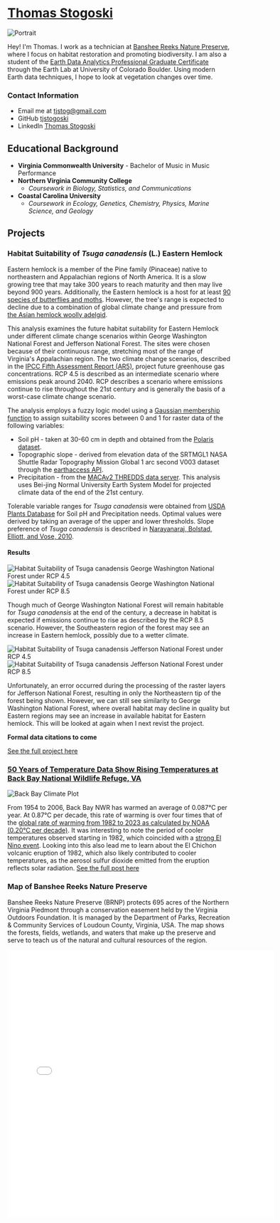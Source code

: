 # [Thomas Stogoski](https://tjstogoski.github.io)

![Portrait](https://tjstogoski.github.io/img/portfolioimage1.jpg)

Hey! I'm Thomas. I work as a technician at [Banshee Reeks Nature Preserve](https://www.loudoun.gov/1277/Banshee-Reeks-Nature-Preserve), where I focus on habitat restoration and promoting biodiversity. I am also a student of the [Earth Data Analytics Professional Graduate Certificate](https://earthlab.colorado.edu/earth-data-analytics-professional-graduate-certificate) through the Earth Lab at University of Colorado Boulder. Using modern Earth data techniques, I hope to look at vegetation changes over time.

### Contact Information
* Email me at tjstog@gmail.com
* GitHub [tjstogoski](https://github.com/tjstogoski)
* LinkedIn [Thomas Stogoski](https://www.linkedin.com/in/thomas-stogoski-2a803b142/)

## Educational Background
* **Virginia Commonwealth University** - Bachelor of Music in Music Performance
* **Northern Virginia Community College**
  * *Coursework in Biology, Statistics, and Communications*
* **Coastal Carolina University**
  * *Coursework in Ecology, Genetics, Chemistry, Physics, Marine Science, and Geology*

## Projects

### Habitat Suitability of *Tsuga canadensis* (L.) Eastern Hemlock

Eastern hemlock is a member of the Pine family (Pinaceae) native to northeastern and Appalachian regions of North America. It is a slow growing tree that may take 300 years to reach maturity and then may live beyond 900 years. Additionally, the Eastern hemlock is a host for at least <a href="https://nativeplantfinder.nwf.org/Plants/3396" target="_blank">90 species of butterflies and moths</a>. However, the tree's range is expected to decline due to a combination of global climate change and pressure from <a href="https://plants.usda.gov/DocumentLibrary/plantguide/pdf/cs_tsca.pdf" target="_blank">the Asian hemlock woolly adelgid</a>.

This analysis examines the future habitat suitability for Eastern Hemlock under different climate change scenarios within George Washington National Forest and Jefferson National Forest. The sites were chosen because of their continuous range, stretching most of the range of Virginia's Appalachian region. The two climate change scenarios, described in the <a href="https://www.ipcc.ch/site/assets/uploads/2018/04/ipcc_ar5_leaflet.pdf" target="_blank">IPCC Fifth Assessment Report (AR5)</a>, project future greenhouse gas concentrations. RCP 4.5 is described as an intermediate scenario where emissions peak around 2040. RCP describes a scenario where emissions continue to rise throughout the 21st century and is generally the basis of a worst-case climate change scenario.

The analysis employs a fuzzy logic model using a <a href="https://www.mathworks.com/help/fuzzy/gaussmf.html" target="_blank">Gaussian membership function</a> to assign suitability scores between 0 and 1 for raster data of the following variables:
* Soil pH - taken at 30-60 cm in depth and obtained from the <a href="http://hydrology.cee.duke.edu/POLARIS/PROPERTIES/v1.0/" target="_blank">Polaris dataset</a>.
* Topographic slope - derived from elevation data of the SRTMGL1 NASA Shuttle Radar Topography Mission Global 1 arc second V003 dataset through the [earthaccess API](https://github.com/nsidc/earthaccess/).
* Precipitation - from the <a href="http://thredds.northwestknowledge.net:8080/thredds/reacch_climate_CMIP5_macav2_catalog2.html" target="_blank">MACAv2 THREDDS data server</a>. This analysis uses Bei-jing Normal University Earth System Model for projected climate data of the end of the 21st century.

Tolerable variable ranges for *Tsuga canadensis* were obtained from <a href="https://plants.usda.gov/plant-profile/TSCA" target="_blank">USDA Plants Database</a> for Soil pH and Precipitation needs. Optimal values were derived by taking an average of the upper and lower thresholds. Slope preference of *Tsuga canadensis* is described in <a href="https://www.srs.fs.usda.gov/pubs/ja/ja_narayanaraj001.pdf" target="_blank">Narayanaraj, Bolstad, Elliott, and Vose, 2010</a>.

#### Results
![Habitat Suitability of Tsuga canadensis George Washington National Forest under RCP 4.5](img/TSCA_GWNF_RCP45.jpg) ![Habitat Suitability of Tsuga canadensis George Washington National Forest under RCP 8.5](img/TSCA_GWNF_RCP85.jpg)

Though much of George Washington National Forest will remain habitable for *Tsuga canadensis* at the end of the century, a decrease in habitat is expected if emissions continue to rise as described by the RCP 8.5 scenario. However, the Southeastern region of the forest may see an increase in Eastern hemlock, possibly due to a wetter climate.

![Habitat Suitability of Tsuga canadensis Jefferson National Forest under RCP 4.5](img/TSCA_JNF_RCP45.jpg) ![Habitat Suitability of Tsuga canadensis Jefferson National Forest under RCP 8.5](img/TSCA_JNF_RCP85.jpg)

Unfortunately, an error occurred during the processing of the raster layers for Jefferson National Forest, resulting in only the Northeastern tip of the forest being shown. However, we can still see similarity to George Washington National Forest, where overall habitat may decline in quality but Eastern regions may see an increase in available habitat for Eastern hemlock. This will be looked at again when I next revist the project.

**Formal data citations to come**

<a href="https://github.com/tjstogoski/Habitat-Suitability" target="_blank">See the full project here</a>

 
### [50 Years of Temperature Data Show Rising Temperatures at Back Bay National Wildlife Refuge, VA](posts/02-climate/Back_Bay_NWR_climate_analysis.html)
![Back Bay Climate Plot](img/back_bay_NWF_climate_plot.jpg)

From 1954 to 2006, Back Bay NWR has warmed an average of 0.087&deg;C per year. At 0.87&deg;C per decade, this rate of warming is over four times that of the <a href="https://www.climate.gov/news-features/understanding-climate/climate-change-global-temperature" target="_blank">global rate of warming from 1982 to 2023 as calculated by NOAA (0.20&deg;C per decade)</a>. It was interesting to note the period of cooler temperatures observed starting in 1982, which coincided with a <a href="https://psl.noaa.gov/enso/climaterisks/years/top24enso.html" targe="_blank">strong El Nino event</a>. Looking into this also lead me to learn about the <a hre="https://volcano.oregonstate.edu/el-chichon-mexico-1982" target="_blank">El Chichon volcanic eruption of 1982</a>, which also likely contributed to cooler temperatures, as the aerosol sulfur dioxide emitted from the eruption reflects solar radiation.
[See the full post here](posts/02-climate/Back_Bay_NWR_climate_analysis.html)

### Map of Banshee Reeks Nature Preserve

Banshee Reeks Nature Preserve (BRNP) protects 695 acres of the Northern Virginia Piedmont through a conservation easement held by the Virginia Outdoors Foundation. It is managed by the Department of Parks, Recreation & Community Services of Loudoun County, Virginia, USA. The map shows the forests, fields, wetlands, and waters that make up the preserve and serve to teach us of the natural and cultural resources of the region.

<embed type="text/html" src="img/brnp_map.html" width="600" height="600">
